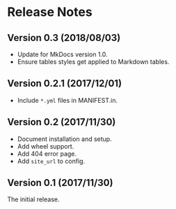 # Release Notes

## Version 0.3 (2018/08/03)

* Update for MkDocs version 1.0.
* Ensure tables styles get applied to Markdown tables.

## Version 0.2.1 (2017/12/01)

* Include `*.yml` files in MANIFEST.in.

## Version 0.2 (2017/11/30)

* Document installation and setup.
* Add wheel support.
* Add 404 error page.
* Add `site_url` to config.

## Version 0.1 (2017/11/30)

The initial release.
